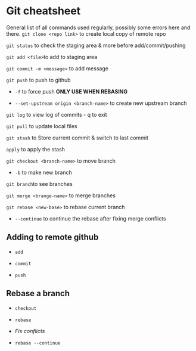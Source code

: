 # Git cheatsheet

General list of all commands used regularly, possibly some errors here and there.
` git clone <repo link> ` to create local copy of remote repo 

`git status` to check the staging area & more before add/commit/pushing

`git add <file>`to add to staging area

`git commit -m <message>` to add message

`git push` to push to github

 - `-f` to force push **ONLY USE WHEN REBASING**

 - `--set-upstream origin <branch-name>` to create new upstream branch

`git log` to view log of commits - q to exit

`git pull` to update local files

`git stash` to Store current commit & switch to last commit

`apply` to apply the stash

`git checkout <branch-name>` to move branch

 - `-b` to make new branch

`git branch`to see branches

`git merge <brange-name>` to merge branches

`git rebase <new-base>` to rebase current branch

  - `--continue` to continue the rebase after fixing merge conflicts


## Adding to remote github

- `add`

- `commit`

- `push`

## Rebase a branch

- `checkout` 

- `rebase`

- _Fix conflicts_

- `rebase --continue`